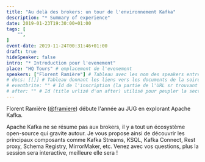 ```yaml
---
title: "Au delà des brokers: un tour de l'environnement Kafka"
description: "* Summary of experience"
date: 2019-01-23T19:30:00+01:00
tags: [
    "",
]
event-date: 2019-11-24T00:31:46+01:00
draft: true
hideSpeaker: false
intro: "* Introduction pour l'evenement"
place: "HQ Tours" # emplacement de l'evenement
speakers: ["Florent Ramière"] # Tableau avec les nom des speakers entre " et séparé par des , et doit être identique au titre du speaker enregistré !
# docs: [[]] # Tableau donnant les liens vers les documents de la soirée hors affiche - exemple : [["L'inauguration","http://toursjug.cloud.xwiki.com/xwiki/bin/download/Meetings/20080409/InaugurationToursJUG.pdf"], ["Unitils et Selenium","Unitils-Selenium.pdf"]]
# eventbrite: "" # Id de l'inscription (la partie de l'URL sr trouvant après https://www.eventbrite.fr/e/ )
# after: "" # Id (title urlizé d'un after) utilisé pour peupler la section after d'un evvent (exemple : apside-after-01)
---
```

Florent Ramière ([@framiere](https://twitter.com/framiere)) débute l'année au JUG en explorant Apache Kafka.

Apache Kafka ne se résume pas aux brokers, il y a tout un écosystème open-source qui gravite autour. Je vous propose ainsi de découvrir les principaux composants comme Kafka Streams, KSQL, Kafka Connect, Rest proxy, Schema Registry, MirrorMaker, etc.
Venez avec vos questions, plus la session sera interactive, meilleure elle sera !
